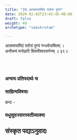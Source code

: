 ```yaml
---
title: "39.आसमाप्तमिदं स्तोत्रं पुण्यं"
date: 2020-02-02T23:43:45-08:00
draft: false
weight: 49
archetype: "samskrutam"

---
```


आसमाप्तमिदं स्तोत्रं पुण्यं गन्धर्वभाषितम् ।
<br/>अनौपम्यं मनोहारि शिवमीश्वरवर्णनम् ॥ ३९॥
<br/>

<br/><br/>

### अन्वयः प्रतिपदार्थः च


### साहित्यविषयाः 

छन्दः - 


### मधुसूदनसरस्वतीव्याक्या

## संस्कृत पद्याऽनुवादः